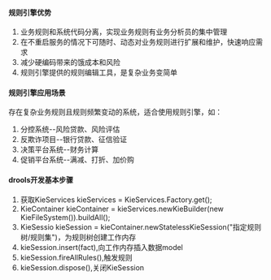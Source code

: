 #### 规则引擎优势
1. 业务规则和系统代码分离，实现业务规则有业务分析员的集中管理
2. 在不重启服务的情况下可随时、动态对业务规则进行扩展和维护，快速响应需求
3. 减少硬编码带来的饿成本和风险
4. 规则引擎提供的规则编辑工具，是复杂业务变简单

#### 规则引擎应用场景
存在复杂业务规则且规则频繁变动的系统，适合使用规则引擎，如：

1. 分控系统--风险贷款、风险评估
2. 反欺诈项目--银行贷款、征信验证
3. 决策平台系统--财务计算
4. 促销平台系统--满减、打折、加价购

#### drools开发基本步骤
1. 获取KieServices kieServices = KieServices.Factory.get();
2. KieContainer kieContainer = kieServices.newKieBuilder(new KieFileSystem()).buildAll();
3. KieSessio kieSession = kieContainer.newStatelessKieSession("指定规则树/规则集")，为规则树创建工作内存
4. kieSession.insert(fact),向工作内存插入数据model
5. kieSession.fireAllRules(),触发规则
6. kieSession.dispose(),关闭KieSession